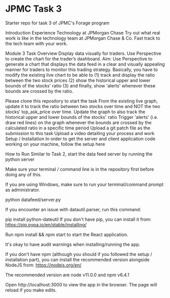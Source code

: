 # JPMC Task 3
Starter repo for task 3 of JPMC's Forage program

Introduction
Experience Technology at JPMorgan Chase
Try out what real work is like in the technology team at JPMorgan Chase & Co. Fast track to the tech team with your work.

Module 3 Task Overview
Display data visually for traders. Use Perspective to create the chart for the trader’s dashboard.
Aim: Use Perspective to generate a chart that displays the data feed in a clear and visually appealing manner for traders to monitor this trading strategy. Basically, you have to modify the existing live chart to be able to (1) track and display the ratio between the two stock prices (2) show the historical upper and lower bounds of the stocks' ratio (3) and finally, show 'alerts' whenever these bounds are crossed by the ratio.

Please clone this repository to start the task
From the existing live graph, update it to track the ratio between two stocks over time and NOT the two stocks’ top_ask_price over time.
Update the graph to also track the historical upper and lower bounds of the stocks' ratio
Trigger 'alerts' (i.e. draw red lines) on the graph whenever the bounds are crossed by the calculated ratio in a specific time period
Upload a git patch file as the submission to this task
Upload a video detailing your process and work
Setup / Installation
In order to get the server and client application code working on your machine, follow the setup here

How to Run
Similar to Task 2, start the data feed server by running the python server

Make sure your terminal / command line is in the repository first before doing any of this.

If you are using Windows, make sure to run your terminal/command prompt as administrator.

python datafeed/server.py

If you encounter an issue with datautil.parser, run this command:

pip install python-dateutil
If you don't have pip, you can install it from: https://pip.pypa.io/en/stable/installing/

Run npm install && npm start to start the React application.

It's okay to have audit warnings when installing/running the app.

If you don't have npm (although you should if you followed the setup / installation part), you can install the recommended version alongside NodeJS from: https://nodejs.org/en/

The recommended version are node v11.0.0 and npm v6.4.1

Open http://localhost:3000 to view the app in the browser. The page will reload if you make edits.